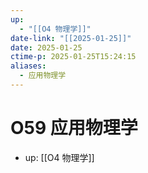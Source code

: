 ```yaml
---
up:
  - "[[O4 物理学]]"
date-link: "[[2025-01-25]]"
date: 2025-01-25
ctime-p: 2025-01-25T15:24:15
aliases:
  - 应用物理学
---
```


# O59 应用物理学

- up: [[O4 物理学]]
